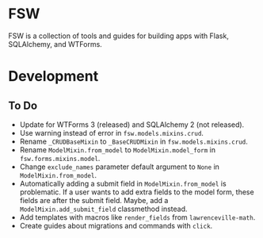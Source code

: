 # FSW

FSW is a collection of tools and guides for building apps with Flask, SQLAlchemy, and WTForms.

# Development

## To Do

- Update for WTForms 3 (released) and SQLAlchemy 2 (not released).
- Use warning instead of error in `fsw.models.mixins.crud`.
- Rename `_CRUDBaseMixin` to `_BaseCRUDMixin` in `fsw.models.mixins.crud`.
- Rename `ModelMixin.from_model` to `ModelMixin.model_form` in `fsw.forms.mixins.model`.
- Change `exclude_names` parameter default argument to `None` in `ModelMixin.from_model`.
- Automatically adding a submit field in `ModelMixin.from_model` is problematic.
If a user wants to add extra fields to the model form, these fields are after the submit field.
Maybe, add a `ModelMixin.add_submit_field` classmethod instead.
- Add templates with macros like `render_fields` from `lawrenceville-math`.
- Create guides about migrations and commands with `click`.
